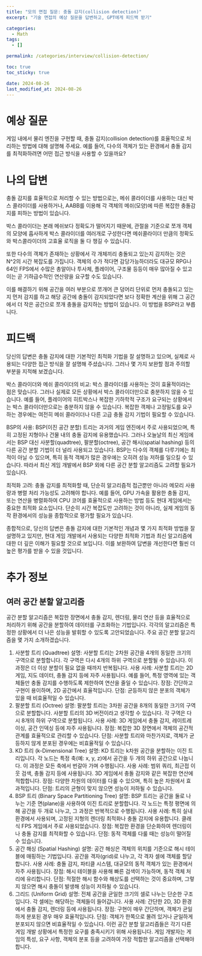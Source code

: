 ```yaml
---
title: "모의 면접 질문: 충돌 감지(collision detection)"
excerpt: "기술 면접의 예상 질문을 답변하고, GPT에게 피드백 받기"

categories:
  - Math
tags:
  - []

permalink: /categories/interview/collision-detection/

toc: true
toc_sticky: true

date: 2024-08-26
last_modified_at: 2024-08-26
---
```


# 예상 질문
게임 내에서 물리 엔진을 구현할 때, 충돌 감지(collision detection)를 효율적으로 처리하는 방법에 대해 설명해 주세요. 예를 들어, 다수의 객체가 있는 환경에서 충돌 감지를 최적화하려면 어떤 접근 방식을 사용할 수 있을까요?

# 나의 답변
충돌 감지를 효율적으로 처리할 수 있는 방법으로는,  메쉬 콜라이더를 사용하는 대신 박스 콜라이더를 사용하거나, AABB를 이용해 각 객체의 메쉬(모양)에 따른 복잡한 충돌감지를 피하는 방법이 있습니다.

박스 콜라이더는 본래 메쉬보다 정확도가 떨어지기 때문에, 관절을 기준으로 쪼개 객체의 모양에 흡사하게 박스 콜라이더를 여러개로 구성한다면 메쉬콜라이더 만큼의 정확도와 박스콜라이더의 고효율 로직을 둘 다 챙길 수 있습니다. 

또한 다수의 객체가 존재하는 상황에서 각 개체끼리 충돌되고 있는지 감지하는 것은 N^2의 시간 복잡도를 가집니다. 객체의 수가 적다면 감당가능하더라도 대규모 RPG나 64인 FPS에서 수많은 총알이나 투사체, 플레이어, 구조물 등등이 매우 많아질 수 있고 이는 곧 기하급수적인 연산량을 요구할 수도 있습니다.

이를 해결하기 위해 공간을 여러 부분으로 쪼개어 큰 덩어리 단위로 먼저 충돌되고 있는지 먼저 감지를 하고 해당 공간에 충돌이 감지되었다면 보다 정확한 계산을 위해 그 공간에서 더 작은 공간으로 쪼개 충돌을 감지하는 방법이 있습니다. 이 방법을 BSP라고 부릅니다.

# 피드백
당신의 답변은 충돌 감지에 대한 기본적인 최적화 기법을 잘 설명하고 있으며, 실제로 사용되는 다양한 접근 방식을 잘 설명해 주셨습니다. 그러나 몇 가지 보완할 점과 주의할 부분을 지적해 보겠습니다.

박스 콜라이더와 메쉬 콜라이더의 비교:
박스 콜라이더를 사용하는 것이 효율적이라는 점은 맞습니다. 그러나 실제로 모든 상황에서 박스 콜라이더만으로 충분하지 않을 수 있습니다. 예를 들어, 플레이어의 히트박스나 복잡한 기하학적 구조가 요구되는 상황에서는 박스 콜라이더만으로는 충분하지 않을 수 있습니다. 복잡한 객체나 고정밀도를 요구하는 경우에는 여전히 메쉬 콜라이더나 다른 고급 충돌 감지 기법이 필요할 수 있습니다.

BSP의 사용:
BSP(이진 공간 분할) 트리는 과거의 게임 엔진에서 주로 사용되었으며, 특히 고정된 지형이나 건물 내의 충돌 감지에 유용했습니다. 그러나 오늘날의 최신 게임에서는 BSP 대신 사분할(quadtree), 팔분할(octree), 공간 해시(spatial hashing) 등의 다른 공간 분할 기법이 더 널리 사용되고 있습니다. BSP는 다수의 객체를 다루기에는 최적이 아닐 수 있으며, 특히 동적 객체가 많은 경우에는 오히려 성능 저하를 일으킬 수 있습니다. 따라서 최신 게임 개발에서 BSP 외에 다른 공간 분할 알고리즘도 고려할 필요가 있습니다.

최적화 고려:
충돌 감지를 최적화할 때, 단순히 알고리즘적 접근뿐만 아니라 메모리 사용량과 병렬 처리 가능성도 고려해야 합니다. 예를 들어, GPU 가속을 활용한 충돌 감지, 또는 연산을 병렬화하여 CPU 코어를 효율적으로 사용하는 방법 등도 현대 게임에서는 중요한 최적화 요소입니다. 단순히 시간 복잡도만 고려하는 것이 아니라, 실제 게임의 동작 환경에서의 성능을 종합적으로 평가할 필요가 있습니다.

종합적으로, 당신의 답변은 충돌 감지에 대한 기본적인 개념과 몇 가지 최적화 방법을 잘 설명하고 있지만, 현대 게임 개발에서 사용되는 다양한 최적화 기법과 최신 알고리즘에 대한 더 깊은 이해가 필요할 것으로 보입니다. 이를 보완하여 답변을 개선한다면 훨씬 더 높은 평가를 받을 수 있을 것입니다.

# 추가 정보
## 여러 공간 분할 알고리즘

공간 분할 알고리즘은 복잡한 장면에서 충돌 감지, 렌더링, 물리 연산 등을 효율적으로 처리하기 위해 공간을 분할하여 데이터를 구조화하는 기법입니다. 각각의 알고리즘은 특정한 상황에서 더 나은 성능을 발휘할 수 있도록 고안되었습니다. 주요 공간 분할 알고리즘을 몇 가지 소개하겠습니다.

1. 사분할 트리 (Quadtree)
설명: 사분할 트리는 2차원 공간을 4개의 동일한 크기의 구역으로 분할합니다. 각 구역은 다시 4개의 하위 구역으로 분할될 수 있습니다. 이 과정은 더 이상 분할이 필요 없을 때까지 반복됩니다.
사용 사례: 사분할 트리는 2D 게임, 지도 데이터, 충돌 감지 등에 자주 사용됩니다. 예를 들어, 특정 영역에 있는 객체들만 충돌 감지를 수행하도록 제한하여 연산을 줄일 수 있습니다.
장점: 간단하고 구현이 용이하며, 2D 공간에서 효율적입니다.
단점: 균등하지 않은 분포의 객체가 있을 때 비효율적일 수 있습니다.
2. 팔분할 트리 (Octree)
설명: 팔분할 트리는 3차원 공간을 8개의 동일한 크기의 구역으로 분할합니다. 사분할 트리의 3D 버전이라고 생각할 수 있습니다. 각 구역은 다시 8개의 하위 구역으로 분할됩니다.
사용 사례: 3D 게임에서 충돌 감지, 레이트레이싱, 공간 인덱싱 등에 자주 사용됩니다.
장점: 복잡한 3D 장면에서 객체의 공간적 관계를 효율적으로 관리할 수 있습니다.
단점: 사분할 트리와 마찬가지로, 객체가 균등하지 않게 분포된 경우에는 비효율적일 수 있습니다.
3. KD 트리 (k-Dimensional Tree)
설명: KD 트리는 k차원 공간을 분할하는 이진 트리입니다. 각 노드는 특정 축(예: x, y, z)에서 공간을 두 개의 하위 공간으로 나눕니다. 이 과정은 모든 축에서 번갈아 가며 수행됩니다.
사용 사례: 범위 쿼리, 최근접 이웃 검색, 충돌 감지 등에 사용됩니다. 3D 게임에서 충돌 감지와 같은 복잡한 연산에 적합합니다.
장점: 다양한 차원의 데이터를 다룰 수 있으며, 특히 높은 차원에서 효과적입니다.
단점: 트리의 균형이 맞지 않으면 성능이 저하될 수 있습니다.
4. BSP 트리 (Binary Space Partitioning Tree)
설명: BSP 트리는 공간을 둘로 나누는 기준 면(plane)을 사용하여 이진 트리로 분할합니다. 각 노드는 특정 평면에 의해 공간을 두 개로 나누고, 그 과정은 반복적으로 수행됩니다.
사용 사례: 특히 실내 환경에서 사용되며, 고정된 지형의 렌더링 최적화나 충돌 감지에 유용합니다. 클래식 FPS 게임에서 주로 사용되었습니다.
장점: 복잡한 환경을 단순화하여 렌더링이나 충돌 감지를 최적화할 수 있습니다.
단점: 동적 객체를 다룰 때는 성능이 떨어질 수 있습니다.
5. 공간 해싱 (Spatial Hashing)
설명: 공간 해싱은 객체의 위치를 기준으로 해시 테이블에 매핑하는 기법입니다. 공간을 격자(grid)로 나누고, 각 격자 셀에 객체를 할당합니다.
사용 사례: 충돌 감지, 파티클 시스템, 대규모의 동적 객체가 있는 환경에서 자주 사용됩니다.
장점: 해시 테이블을 사용해 빠른 검색이 가능하며, 동적 객체 처리에 유리합니다.
단점: 적절한 해시 함수와 해상도를 선택하는 것이 중요하며, 그렇지 않으면 해시 충돌이 발생해 성능이 저하될 수 있습니다.
6. 그리드 (Uniform Grid)
설명: 전체 공간을 균일한 크기의 셀로 나누는 단순한 구조입니다. 각 셀에는 해당하는 객체들이 들어갑니다.
사용 사례: 간단한 2D, 3D 환경에서 충돌 감지, 렌더링 등에 사용됩니다.
장점: 구현이 매우 간단하며, 객체가 균일하게 분포된 경우 매우 효율적입니다.
단점: 객체가 한쪽으로 몰려 있거나 균일하게 분포되지 않으면 비효율적일 수 있습니다.
이런 공간 분할 알고리즘들은 각기 다른 게임 개발 상황에서 특정한 요구를 충족시키기 위해 사용됩니다. 게임 개발자는 게임의 특성, 요구 사항, 객체의 분포 등을 고려하여 가장 적합한 알고리즘을 선택해야 합니다.
